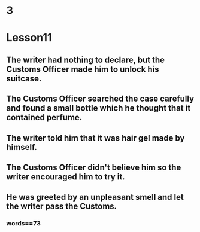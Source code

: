 # 3
# Lesson11
## The writer had nothing to declare, but the Customs Officer made him to unlock his suitcase.
## The Customs Officer searched the case carefully and found a small bottle which he thought that it contained perfume.
## The writer told him that it was hair gel made by himself.
## The Customs Officer didn't believe him so the writer encouraged him to try it.
## He was greeted by an unpleasant smell and let the writer pass the Customs.
### words==73